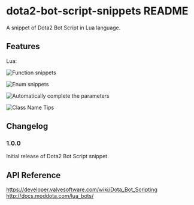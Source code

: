 # dota2-bot-script-snippets README

A snippet of Dota2 Bot Script in Lua language.

## Features

Lua: 

![Function snippets](https://raw.githubusercontent.com/adamqqqplay/Vscode-dota2-bot-script-snippets/master/images/feature-1.png)

![Enum snippets](https://raw.githubusercontent.com/adamqqqplay/Vscode-dota2-bot-script-snippets/master/images/feature-2.png)

![Automatically complete the parameters](https://raw.githubusercontent.com/adamqqqplay/Vscode-dota2-bot-script-snippets/master/images/feature-3.png)

![Class Name Tips](https://raw.githubusercontent.com/adamqqqplay/Vscode-dota2-bot-script-snippets/master/images/feature-4.png)

## Changelog
### 1.0.0

Initial release of Dota2 Bot Script snippet.

## API Reference
https://developer.valvesoftware.com/wiki/Dota_Bot_Scripting
http://docs.moddota.com/lua_bots/